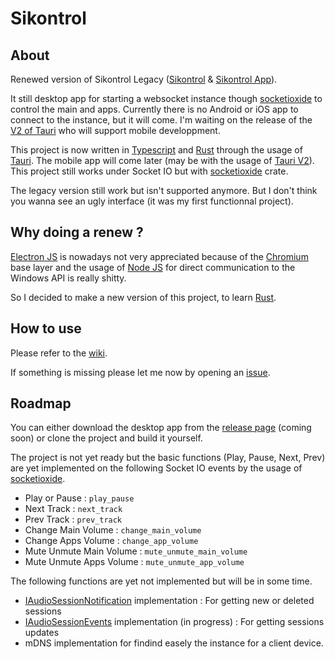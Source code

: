 # Sikontrol

## About

Renewed version of Sikontrol Legacy ([Sikontrol](https://github.com/sikelio/sikontrol-legacy) & [Sikontrol App](https://github.com/sikelio/sikontrol-app-legacy)).

It still desktop app for starting a websocket instance though [socketioxide](https://github.com/Totodore/socketioxide) to control the main and apps. Currently there is no Android or iOS app to connect to the instance, but it will come. I'm waiting on the release of the [V2 of Tauri](https://beta.tauri.app/blog/tauri-2-0-0-beta/) who will support mobile developpment.

This project is now written in [Typescript](https://www.typescriptlang.org/) and [Rust](https://www.rust-lang.org/) through the usage of [Tauri](https://tauri.app/). The mobile app will come later (may be with the usage of [Tauri V2](https://beta.tauri.app/blog/tauri-2-0-0-beta/)). This project still works under Socket IO but with [socketioxide](https://github.com/Totodore/socketioxide) crate.

The legacy version still work but isn't supported anymore. But I don't think you wanna see an ugly interface (it was my first functionnal project).

## Why doing a renew ?

[Electron JS](https://www.electronjs.org/) is nowadays not very appreciated because of the [Chromium](https://www.chromium.org/chromium-projects/) base layer and the usage of [Node JS](https://nodejs.org/en) for direct communication to the Windows API is really shitty.

So I decided to make a new version of this project, to learn [Rust](https://www.rust-lang.org/).

## How to use

Please refer to the [wiki](https://github.com/sikelio/sikontrol/wiki).

If something is missing please let me now by opening an [issue](https://github.com/sikelio/sikontrol/issues).

## Roadmap

You can either download the desktop app from the [release page](https://github.com/sikelio/sikontrol/releases) (coming soon) or clone the project and build it yourself.

The project is not yet ready but the basic functions (Play, Pause, Next, Prev) are yet implemented on the following Socket IO events by the usage of [socketioxide](https://github.com/Totodore/socketioxide).

* Play or Pause : `play_pause`
* Next Track : `next_track`
* Prev Track : `prev_track`
* Change Main Volume : `change_main_volume`
* Change Apps Volume : `change_app_volume`
* Mute Unmute Main Volume : `mute_unmute_main_volume`
* Mute Unmute Apps Volume : `mute_unmute_app_volume`

The following functions are yet not implemented but will be in some time.

* [IAudioSessionNotification](https://learn.microsoft.com/en-us/windows/win32/api/audiopolicy/nn-audiopolicy-iaudiosessionnotification) implementation : For getting new or deleted sessions
* [IAudioSessionEvents](https://learn.microsoft.com/fr-fr/windows/win32/api/audiopolicy/nn-audiopolicy-iaudiosessionevents) implementation (in progress) : For getting sessions updates
* mDNS implementation for findind easely the instance for a client device.
